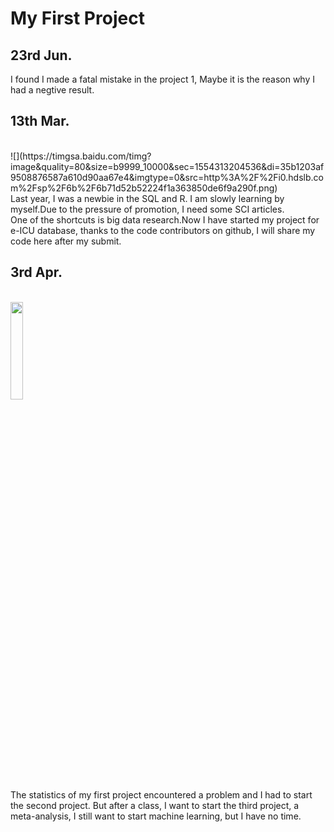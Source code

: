 # My First Project

23rd Jun.
-------
I found I made a fatal mistake in the project 1, Maybe it is the reason why I had a negtive result.

13th Mar.
------
<br>
![](https://timgsa.baidu.com/timg?image&quality=80&size=b9999_10000&sec=1554313204536&di=35b1203af9508876587a610d90aa67e4&imgtype=0&src=http%3A%2F%2Fi0.hdslb.com%2Fsp%2F6b%2F6b71d52b52224f1a363850de6f9a290f.png)<br>
Last year, I was a newbie in the SQL and R. I am slowly learning by myself.Due to the pressure of promotion, I need some SCI articles. <br>
One of the shortcuts is big data research.Now I have started my project for e-ICU database, thanks to the code contributors on github, I will share my code here after my submit.

3rd Apr.
-------
<br>
<img src="https://timgsa.baidu.com/timg?image&quality=80&size=b9999_10000&sec=1554312897682&di=81cebe107a243e26702d8beab2eb9cbf&imgtype=0&src=http%3A%2F%2Fimgs.inkfrog.com%2Fpix%2Fakibashipping%2F61xmJpz0RML._SL1000_.jpg" width = "20%" height = "20%"/><br>
The statistics of my first project encountered a problem and I had to start the second project. But after a class, I want to start the third project, a meta-analysis, I still want to start machine learning, but I have no time.

